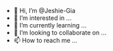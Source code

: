 - 👋 Hi, I’m @Jeshie-Gia
- 👀 I’m interested in ...
- 🌱 I’m currently learning ...
- 💞️ I’m looking to collaborate on ...
- 📫 How to reach me ...

<!---
Jeshie-Gia/Jeshie-Gia is a ✨ special ✨ repository because its `README.md` (this file) appears on your GitHub profile.
You can click the Preview link to take a look at your changes.
--->
